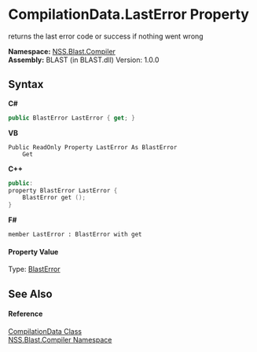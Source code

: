 # CompilationData.LastError Property 
 

returns the last error code or success if nothing went wrong

**Namespace:**&nbsp;<a href="26a25caa-f50b-92ad-f15c-dbb9db1493ae">NSS.Blast.Compiler</a><br />**Assembly:**&nbsp;BLAST (in BLAST.dll) Version: 1.0.0

## Syntax

**C#**<br />
``` C#
public BlastError LastError { get; }
```

**VB**<br />
``` VB
Public ReadOnly Property LastError As BlastError
	Get
```

**C++**<br />
``` C++
public:
property BlastError LastError {
	BlastError get ();
}
```

**F#**<br />
``` F#
member LastError : BlastError with get

```


#### Property Value
Type: <a href="db8cb631-f3f7-e809-8853-bc1b825061a7">BlastError</a>

## See Also


#### Reference
<a href="52667f7e-8dc6-6543-e265-fdc90d6834fa">CompilationData Class</a><br /><a href="26a25caa-f50b-92ad-f15c-dbb9db1493ae">NSS.Blast.Compiler Namespace</a><br />